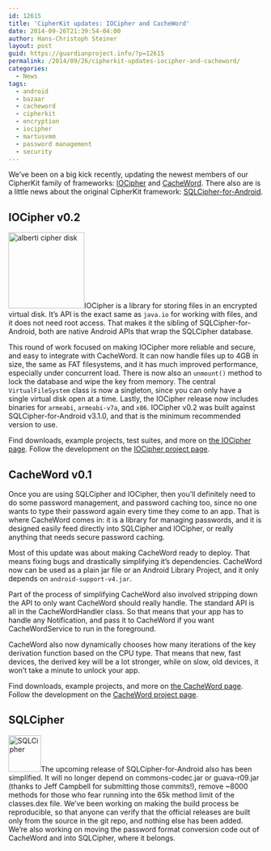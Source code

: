 ```yaml
---
id: 12615
title: 'CipherKit updates: IOCipher and CacheWord'
date: 2014-09-26T21:39:54-04:00
author: Hans-Christoph Steiner
layout: post
guid: https://guardianproject.info/?p=12615
permalink: /2014/09/26/cipherkit-updates-iocipher-and-cacheword/
categories:
  - News
tags:
  - android
  - bazaar
  - cacheword
  - cipherkit
  - encryption
  - iocipher
  - martusvmm
  - password management
  - security
---
```

We’ve been on a big kick recently, updating the newest members of our CipherKit family of frameworks: [IOCipher](/code/iocipher) and <a href="https://github.com/guardianproject/cacheword" target="_blank">CacheWord</a>. There also are is a little news about the original CipherKit framework: <a href="https://www.zetetic.net/sqlcipher/open-source" title="SQLCipher for Android" target="_blank">SQLCipher-for-Android</a>.

## IOCipher v0.2

[<img src="https://guardianproject.info/wp-content/uploads/2012/10/alberti_cipher_disk-150x150.jpg" alt="alberti cipher disk" width="150" height="150" class="alignright size-thumbnail wp-image-3079" srcset="https://guardianproject.info/wp-content/uploads/2012/10/alberti_cipher_disk-150x150.jpg 150w, https://guardianproject.info/wp-content/uploads/2012/10/alberti_cipher_disk.jpg 245w" sizes="(max-width: 150px) 100vw, 150px" />](/code/iocipher)IOCipher is a library for storing files in an encrypted virtual disk. It’s API is the exact same as `java.io` for working with files, and it does not need root access. That makes it the sibling of SQLCipher-for-Android, both are native Android APIs that wrap the SQLCipher database.

This round of work focused on making IOCipher more reliable and secure, and easy to integrate with CacheWord. It can now handle files up to 4GB in size, the same as FAT filesystems, and it has much improved performance, especially under concurrent load. There is now also an `unmount()` method to lock the database and wipe the key from memory. The central `VirtualFileSystem` class is now a singleton, since you can only have a single virtual disk open at a time. Lastly, the IOCipher release now includes binaries for `armeabi`, `armeabi-v7a`, and `x86`. IOCipher v0.2 was built against SQLCipher-for-Android v3.1.0, and that is the minimum recommended version to use.

Find downloads, example projects, test suites, and more on [the IOCipher page](/code/iocipher). Follow the development on the <a href="https://dev.guardianproject.info/projects/iocipher" target="_blank">IOCipher project page</a>.

## CacheWord v0.1

Once you are using SQLCipher and IOCipher, then you’ll definitely need to do some password management, and password caching too, since no one wants to type their password again every time they come to an app. That is where CacheWord comes in: it is a library for managing passwords, and it is designed easily feed directly into SQLCipher and IOCipher, or really anything that needs secure password caching.

Most of this update was about making CacheWord ready to deploy. That means fixing bugs and drastically simplifying it’s dependencies. CacheWord now can be used as a plain jar file or an Android Library Project, and it only depends on `android-support-v4.jar`.

Part of the process of simplifying CacheWord also involved stripping down the API to only want CacheWord should really handle. The standard API is all in the CacheWordHandler class. So that means that your app has to handle any Notification, and pass it to CacheWord if you want CacheWordService to run in the foreground.

CacheWord also now dynamically chooses how many iterations of the key derivation function based on the CPU type. That means that new, fast devices, the derived key will be a lot stronger, while on slow, old devices, it won’t take a minute to unlock your app.

Find downloads, example projects, and more on [the CacheWord page](/code/cacheword). Follow the development on the <a href="https://dev.guardianproject.info/projects/cacheword" target="_blank">CacheWord project page</a>.

## SQLCipher

[<img src="https://guardianproject.info/wp-content/uploads/2010/05/skitch.png" alt="SQLCipher" width="64" height="72" class="alignright size-full wp-image-3613" />](https://www.zetetic.net/sqlcipher/)The upcoming release of SQLCipher-for-Android also has been simplified. It will no longer depend on commons-codec.jar or guava-r09.jar (thanks to Jeff Campbell for submitting those commits!), remove ~8000 methods for those who fear running into the 65k method limit of the classes.dex file. We’ve been working on making the build process be reproducible, so that anyone can verify that the official releases are built only from the source in the git repo, and nothing else has been added. We’re also working on moving the password format conversion code out of CacheWord and into SQLCipher, where it belongs.